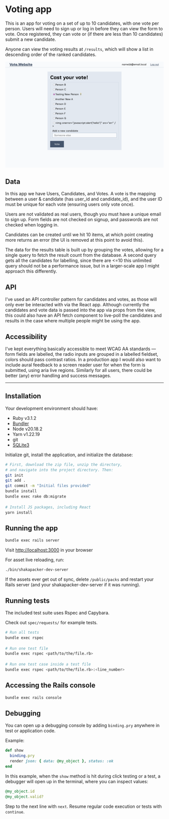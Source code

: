 # Voting app

This is an app for voting on a set of up to 10 candidates, with one vote per person. Users will need to sign up or log in before they can view the form to vote. Once registered, they can vote or (if there are less than 10 candidates) submit a new candidate.

Anyone can view the voting results at `/results`, which will show a list in descending order of the ranked candidates.

![](./demo-screenshot.png)

## Data

In this app we have Users, Candidates, and Votes. A vote is the mapping between a user & candidate (has user_id and candidate_id), and the user ID must be unique for each vote (ensuring users only vote once).

Users are not validated as real users, though you must have a unique email to sign up. Form fields are not checked on signup, and passwords are not checked when logging in.

Candidates can be created until we hit 10 items, at which point creating more returns an error (the UI is removed at this point to avoid this).

The data for the results table is built up by grouping the votes, allowing for a single query to fetch the result count from the database. A second query gets all the candidates for labelling, since there are <=10 this unlimited query should not be a performance issue, but in a larger-scale app I might approach this differently.

## API

I've used an API controller pattern for candidates and votes, as those will only ever be interacted with via the React app. Although currently the candidates and vote data is passed into the app via props from the view, this could also have an API fetch component to live-poll the candidates and results in the case where multiple people might be using the app.

## Accessibility

I've kept everything basically accessible to meet WCAG AA standards — form fields are labelled, the radio inputs are grouped in a labelled fieldset, colors should pass contrast ratios. In a production app I would also want to include aural feedback to a screen reader user for when the form is submitted, using aria live regions. Similarly for all users, there could be better (any) error handling and success messages.

---

## Installation

Your development environment should have:

- Ruby v3.1.2
- [Bundler](https://bundler.io/)
- Node v20.18.2
- Yarn v1.22.19
- git
- [SQLite3](https://www.sqlite.org/)

Initialize git, install the application, and initialize the database:

```sh
# First, download the zip file, unzip the directory,
# and navigate into the project directory. Then:
git init
git add .
git commit -m "Initial files provided"
bundle install
bundle exec rake db:migrate

# Install JS packages, including React
yarn install
```

## Running the app

```sh
bundle exec rails server
```

Visit [http://localhost:3000](http://localhost:3000) in your browser

For asset live reloading, run:

```sh
./bin/shakapacker-dev-server
```

If the assets ever get out of sync, delete `/public/packs` and restart your
Rails server (and your shakapacker-dev-server if it was running).

## Running tests

The included test suite uses Rspec and Capybara.

Check out `spec/requests/` for example tests.

```sh
# Run all tests
bundle exec rspec

# Run one test file
bundle exec rspec <path/to/the/file.rb>

# Run one test case inside a test file
bundle exec rspec <path/to/the/file.rb>:<line_number>
```

## Accessing the Rails console

```sh
bundle exec rails console
```

## Debugging

You can open up a debugging console by adding `binding.pry` anywhere in test or
application code.

Example:

```rb
def show
  binding.pry
  render json: { data: @my_object }, status: :ok
end
```

In this example, when the `show` method is hit during click testing or a test,
a debugger will open up in the terminal, where you can inspect values:

```rb
@my_object.id
@my_object.valid?
```

Step to the next line with `next`. Resume regular code execution or tests with
`continue`.
